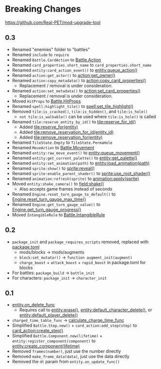 # Breaking Changes

https://github.com/Real-PET/mod-upgrade-tool

## 0.3

- Renamed "enemies" folder to "battles"
- Renamed `include` to `require`
- Renamed `Battle.CardAction` to [Battle.Action](/docs/client/lua-api/action)
- Renamed `card_properties.short_name` to `card_properties.short_name`
- Renamed `entity:card_action_event()` to [entity:queue_action()](/docs/client/lua-api/entity#entityqueue_actionaction)
- Renamed `action:get_actor()` to [action:get_owner()](/docs/client/lua-api/action#actionget_owner)
- Renamed `action:copy_metadata()` to [action:copy_card_properties()](/docs/client/lua-api/action#actioncopy_card_properties)
  - Replacement / removal is under consideration.
- Renamed `action:set_metadata()` to [action:set_card_properties()](/docs/client/lua-api/action#actionset_card_propertiesproperties)
  - Replacement / removal is under consideration.
- Moved `HitProps` to [Battle.HitProps](/docs/client/lua-api/spell/#hitprops)
- Renamed `spell:highlight_tile()` to [spell:set_tile_highlight()](/docs/client/lua-api/spell/#spellset_tile_highlightmode)
- Removed `tile:is_cracked()`, `tile:is_hidden()`, and `tile:is_hole()`
  - `not tile:is_walkable()` can be used where `tile:is_hole()` is called
- Renamed `tile:reserve_entity_by_id()` to [tile:reserve_for_id()](/docs/client/lua-api/field#tilereserve_for_identity_id)
  - Added [tile:reserve_for(entity)](/docs/client/lua-api/field#tilereserve_forentity)
  - Added [tile:remove_reservation_for_id(entity_id)](/docs/client/lua-api/field#tileremove_reservation_for_identity_id)
  - Added [tile:remove_reservation_for(entity)](/docs/client/lua-api/field#tileremove_reservation_forentity)
- Renamed `TileState.Empty` to `TileState.PermaHole`
- Renamed `MoveAction` to [Battle.Movement](/docs/client/lua-api/entity#movement)
- Renamed `entity:raw_move_event()` to [entity:queue_movement()](/docs/client/lua-api/entity#entityqueue_movementmovement)
- Renamed `entity:get_current_palette()` to [entity:get_palette()](/docs/client/lua-api/entity#entityget_palette)
- Renamed `entity:set_animation(path)` to [entity:load_animation(path)](/docs/client/lua-api/entity#entityload_animationpath)
- Renamed `sprite:show()` to [sprite:reveal()](/docs/client/lua-api/sprite#spritereveal)
- Renamed `sprite:enable_parent_shader()` to [sprite:use_root_shader()](/docs/client/lua-api/sprite#spriteuse_root_shaderenable)
- Renamed `animation:refresh(sprite)` to [animation:apply(sprite)](/docs/client/lua-api/animation#animationapplysprite)
- Moved `entity:shake_camera()` to [field:shake()](/docs/client/lua-api/field#fieldshakestrength-duration)
  - Also accepts game frames instead of seconds
- Renamed `Engine.reset_turn_gauge_to_default()` to [Engine.reset_turn_gauge_max_time()](/docs/client/lua-api/engine#enginereset_turn_gauge_max_time)
- Renamed `Engine.get_turn_gauge_value()` to [Engine.get_turn_gauge_progress()](/docs/client/lua-api/engine#engineget_turn_gauge_progress)
- Moved `IntangibleRule` to [Battle.IntangibleRule](/docs/client/lua-api/living#intangiblerule)

## 0.2

- `package_init` and `package_requires_scripts` removed, replaced with [package.toml](/docs/client/packages)
  - mods/blocks -> mods/augments
  - `block:set_mutator()` -> `function augment_init(augment)`
  - `charge_boost` + `attack_boost` + `rapid_boost` in package.toml for blocks
- For battles: `package_build` -> `battle_init`
- For characters: `package_init` -> `character_init`

## 0.1

- [entity.on_delete_func](/docs/client/lua-api/entity#entityon_delete_func--functionself)
  - Requires call to [entity:erase()](/docs/client/lua-api/entity#entityerase), [entity:default_character_delete()](/docs/client/lua-api/entity#entitydefault_character_delete), or [entity:default_player_delete()](/docs/client/lua-api/entity#entitydefault_player_delete)
- `charged_time_table_func` -> [calculate_charge_time_func](/docs/client/lua-api/player/#playercalculate_charge_time_func--functionself)
- Simplified `Battle.Step.new()` + `card_action:add_step(step)` to [card_action:create_step()](/docs/client/lua-api/action#actioncreate_step)
- Simplified `Battle.Component.new(lifetime)` + `entity:register_component(component)` to [entity:create_component(lifetime)](/docs/client/lua-api/entity#entitycreate_componentlifetime)
- Removed `frames(number)`, just use the number directly
- Removed `make_frame_data(data)`, just use the data directly
- Removed the `dt` param from `entity.on_update_func()`
